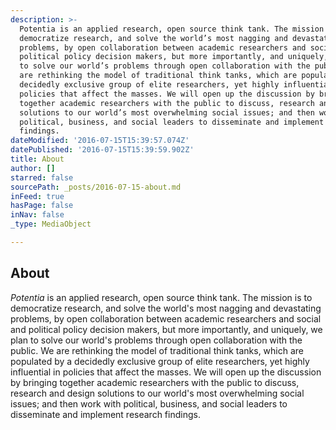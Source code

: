 ```yaml
---
description: >-
  Potentia is an applied research, open source think tank. The mission is to
  democratize research, and solve the world’s most nagging and devastating
  problems, by open collaboration between academic researchers and social and
  political policy decision makers, but more importantly, and uniquely, we plan
  to solve our world’s problems through open collaboration with the public. We
  are rethinking the model of traditional think tanks, which are populated by a
  decidedly exclusive group of elite researchers, yet highly influential in
  policies that affect the masses. We will open up the discussion by bringing
  together academic researchers with the public to discuss, research and design
  solutions to our world’s most overwhelming social issues; and then work with
  political, business, and social leaders to disseminate and implement research
  findings.
dateModified: '2016-07-15T15:39:57.074Z'
datePublished: '2016-07-15T15:39:59.902Z'
title: About
author: []
starred: false
sourcePath: _posts/2016-07-15-about.md
inFeed: true
hasPage: false
inNav: false
_type: MediaObject

---
```

## **About**

_Potentia_ is an applied research, open source think tank. The mission is to democratize research, and solve the world's most nagging and devastating problems, by open collaboration between academic researchers and social and political policy decision makers, but more importantly, and uniquely, we plan to solve our world's problems through open collaboration with the public. We are rethinking the model of traditional think tanks, which are populated by a decidedly exclusive group of elite researchers, yet highly influential in policies that affect the masses. We will open up the discussion by bringing together academic researchers with the public to discuss, research and design solutions to our world's most overwhelming social issues; and then work with political, business, and social leaders to disseminate and implement research findings.